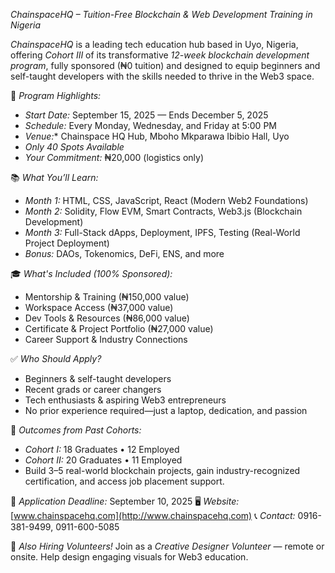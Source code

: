 

*ChainspaceHQ – Tuition-Free Blockchain & Web Development Training in Nigeria*

*ChainspaceHQ* is a leading tech education hub based in Uyo, Nigeria, offering *Cohort III* of its transformative *12-week blockchain development program*, fully sponsored (₦0 tuition) and designed to equip beginners and self-taught developers with the skills needed to thrive in the Web3 space.

🚀 *Program Highlights:*

* *Start Date:* September 15, 2025 — Ends December 5, 2025
* *Schedule:* Every Monday, Wednesday, and Friday at 5:00 PM
* *Venue:** Chainspace HQ Hub, Mboho Mkparawa Ibibio Hall, Uyo
* *Only 40 Spots Available*
* *Your Commitment:* ₦20,000 (logistics only)

📚 *What You’ll Learn:*

* *Month 1:* HTML, CSS, JavaScript, React (Modern Web2 Foundations)
* *Month 2:* Solidity, Flow EVM, Smart Contracts, Web3.js (Blockchain Development)
* *Month 3:* Full-Stack dApps, Deployment, IPFS, Testing (Real-World Project Deployment)
* *Bonus:* DAOs, Tokenomics, DeFi, ENS, and more

🎓 *What's Included (100% Sponsored):*

* Mentorship & Training (₦150,000 value)
* Workspace Access (₦37,000 value)
* Dev Tools & Resources (₦86,000 value)
* Certificate & Project Portfolio (₦27,000 value)
* Career Support & Industry Connections

✅ *Who Should Apply?*

* Beginners & self-taught developers
* Recent grads or career changers
* Tech enthusiasts & aspiring Web3 entrepreneurs
* No prior experience required—just a laptop, dedication, and passion

💼 *Outcomes from Past Cohorts:*

* *Cohort I:* 18 Graduates • 12 Employed
* *Cohort II:* 20 Graduates • 11 Employed
* Build 3–5 real-world blockchain projects, gain industry-recognized certification, and access job placement support.

📝 *Application Deadline:* September 10, 2025
🖥️ *Website:* [www.chainspacehq.com](http://www.chainspacehq.com)
📞 *Contact:* 0916-381-9499, 0911-600-5085

🎨 *Also Hiring Volunteers!*
Join as a *Creative Designer Volunteer* — remote or onsite. Help design engaging visuals for Web3 education.
